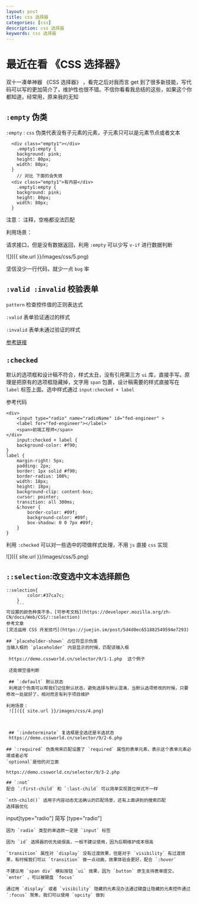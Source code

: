 ```yaml
---
layout: post
title: css 选择器
categories: [css]
description: css 选择器
keywords: css 选择器
---
```


# 最近在看 《CSS 选择器》

双十一凑单神器 《CSS 选择器》 ，看完之后对我而言 get 到了很多新技能，写代码可以写的更加简介了，维护性也很不错。不信你看看我总结的这些，如果这个你都知道，经常用，原来我的无知

## `:empty` 伪类

`:empty` : `css` 伪类代表没有子元素的元素，子元素只可以是元素节点或者文本

```
  <div class="empty1"></div>
	.empty1:empty {
    background: pink;
    height: 80px;
    width: 80px;
  }
	// 对比 下面的会失效
  <div class="empty1">有内容</div>
	.empty1:empty {
    background: pink;
    height: 80px;
    width: 80px;
  }
```

注意： 注释，空格都没法匹配

利用场景：

请求接口，但是没有数据返回，利用 `:empty` 可以少写 `v-if` 进行数据判断

![]({{ site.url }}/images/css/5.png)

坚信没少一行代码，就少一点 `bug` 率

## `:valid :invalid` 校验表单

`pattern` 检查控件值的正则表达式

`:valid` 表单验证通过的样式

`:invalid` 表单未通过验证的样式

[参考链接](https://codepen.io/JowayYoung/pen/QemxKr)

## `:checked`

默认的选项框和设计稿不符合，样式太丑，没有引用第三方 `ui` 库，直接手写。原理是把原有的选项框隐藏掉，文字用 `span` 包裹，设计稿需要的样式直接写在 `label` 标签上面。选中样式通过 `input:checked + label`

参考代码

```
<div>
	<input type="radio" name="radioName" id="fed-engineer" >
	<label for="fed-engineer"></label>
	<span>前端工程师</span>
</div>
	input:checked + label {
	background-color: #f90;
}
label {
	margin-right: 5px;
	padding: 2px;
	border: 1px solid #f90;
	border-radius: 100%;
	width: 18px;
	height: 18px;
	background-clip: content-box;
	cursor: pointer;
	transition: all 300ms;
	&:hover {
		border-color: #09f;
		background-color: #09f;
		box-shadow: 0 0 7px #09f;
	}
}
```

利用 `:checked` 可以对一些选中的项做样式处理，不用 `js` 直接 `css` 实现

![]({{ site.url }}/images/css/5.png)

## `::selection`:改变选中文本选择颜色

````
::selection{
		color:#37ca7c;
	}
	```
可设置的颜色种类不多，[可参考文档](https://developer.mozilla.org/zh-CN/docs/Web/CSS/::selection)
参考文章
[灵活运用 CSS 开发技巧](https://juejin.im/post/5d4d0ec651882549594e7293)

## `placeholder-shown` 占位符显示伪类
当输入框的 `placeholder` 内容显示的时候，匹配该输入框

 https://demo.cssworld.cn/selector/9/1-1.php  这个例子

 还能做空值判断

 ## `:default` 默认状态
 利用这个伪类可以帮我们记住默认状态，避免选择与默认混淆，当默认选项修改的时候，只要修改一处就好了，相对而言有利于项目维护

利用场景：
 ![]({{ site.url }}/images/css/4.png)



 ## `:indeterminate` 复选框是全选还是半选状态
 https://demo.cssworld.cn/selector/9/2-6.php

## `:required` 伪类用来匹配设置了 `required` 属性的表单元素，表示这个表单元素必填或者必写
`optional`是他的对立面

https://demo.cssworld.cn/selector/9/3-2.php

## `:not`
配合 `:first-child` 和 `:last-child` 可以简单实现首位样式不一样

`nth-child()` 适用于内容动态无法确认的匹配场景，还有上面讲到的搜索匹配
选择器优化
````

input[type="radio"] 简写 [type="radio"]

```
因为 `radio` 类型的单选款一定是 `input` 标签

因为 `id` 选择器的优先级很高，一般不建议使用，因为后期维护成本很高

`transition` 属性对 `display` 没有过渡效果，但是对于 `visibility` 有过渡效果，有时候我们可以 `transition` 做一点动画，效果体验会更好，配合	`:hover`

不建议用 `span div` 模拟按钮 `ui` 效果，因为 `button` 原生支持表单提交，`enter` ，可以被键盘 `focus`

通过用 `display` 或者 `visibility` 隐藏的元素没办法通过键盘让隐藏的元素控件通过 `:focus` 聚焦，我们可以使用 `opcity` 做到
```
